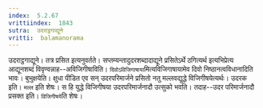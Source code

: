 ```yaml
---
index:  5.2.67
vrittiindex:  1843
sutra:  उदराट्ठगाद्यूने
vritti:  balamanorama 
---
```


उदराट्ठगाद्यूने। तत्र प्रसित इत्यनुवर्तते। सप्तम्यन्तादुदरशब्दादाद्यूने प्रसितेऽर्थे ठगित्यर्थ इत्यभिप्रेत्य आद्यूनशब्दं विवृण्वन्नाह--अविजिगीषाविति। `दिवोऽविजिगाषाया`मित्यविजिगाषायामेव दिवो निष्ठानत्वविधानादिति भावः। बुभुक्षयेति। क्षुधा पीडित एव सन् उदरपरिमार्जने प्रसितो नतु मल्लवद्युद्धे विजिगीषयेत्यर्थः। उदरक इति। `मल्ल` इति शेषः। स हि युद्धे विजिगीषया उदरपरिमार्जनादौ उत्सुको भवति। तदाह--उदर परिमार्जनादौ प्रसक्त इति। `विजिगीषये`ति शेषः। 

